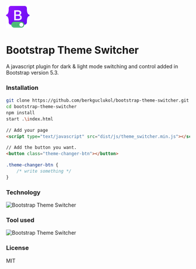 ![Bootstrap Theme Switcher](https://github.com/berkguclukol/bootstrap-theme-switcher/blob/main/dist/logo-set/64x64-bootstrap-theme-switcher-logo.png?raw=true)
# Bootstrap Theme Switcher
A javascript plugin for dark &amp; light mode switching and control added in Bootstrap version 5.3.

### Installation

```bash
git clone https://github.com/berkguclukol/bootstrap-theme-switcher.git
cd bootstrap-theme-switcher
npm install
start .\index.html
```

```html
// Add your page
<script type="text/javascript" src="dist/js/theme_switcher.min.js"></script>
```

```html
// Add the button you want.
<button class="theme-changer-btn"></button>
```

```css
.theme-changer-btn {
    /* write something */
}
```

### Technology

![Bootstrap Theme Switcher](https://skillicons.dev/icons?i=html,javascript,bootstrap)

### Tool used
![Bootstrap Theme Switcher](https://skillicons.dev/icons?i=git,idea,ai,ps)

### License

MIT